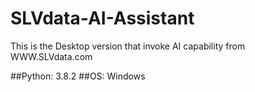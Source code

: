 # SLVdata-AI-Assistant
This is the Desktop version that invoke AI capability from WWW.SLVdata.com

##Python: 3.8.2
##OS: Windows
